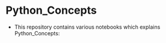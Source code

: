 # Python_Concepts
 
 - This repository contains various notebooks which explains 
   Python_Concepts:

